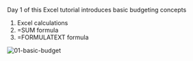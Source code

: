 Day 1 of this Excel tutorial introduces basic budgeting concepts

1. Excel calculations
2. =SUM formula
3. =FORMULATEXT formula

![01-basic-budget](https://github.com/user-attachments/assets/5a42c7e4-c14a-4282-844d-f0c5de7b3d9e)
